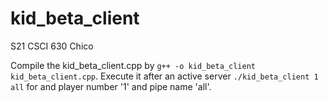 # kid_beta_client
S21 CSCI 630 Chico

Compile the kid_beta_client.cpp by `g++ -o kid_beta_client kid_beta_client.cpp`.
Execute it after an active server `./kid_beta_client 1 all` for and player number '1' and pipe name 'all'.
